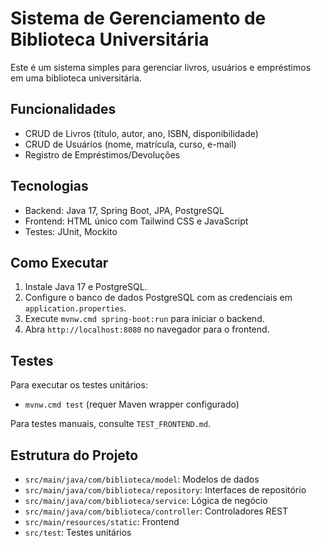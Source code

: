 # Sistema de Gerenciamento de Biblioteca Universitária

Este é um sistema simples para gerenciar livros, usuários e empréstimos em uma biblioteca universitária.

## Funcionalidades

- CRUD de Livros (título, autor, ano, ISBN, disponibilidade)
- CRUD de Usuários (nome, matrícula, curso, e-mail)
- Registro de Empréstimos/Devoluções

## Tecnologias

- Backend: Java 17, Spring Boot, JPA, PostgreSQL
- Frontend: HTML único com Tailwind CSS e JavaScript
- Testes: JUnit, Mockito

## Como Executar

1. Instale Java 17 e PostgreSQL.
2. Configure o banco de dados PostgreSQL com as credenciais em `application.properties`.
3. Execute `mvnw.cmd spring-boot:run` para iniciar o backend.
4. Abra `http://localhost:8080` no navegador para o frontend.

## Testes

Para executar os testes unitários:
- `mvnw.cmd test` (requer Maven wrapper configurado)

Para testes manuais, consulte `TEST_FRONTEND.md`.

## Estrutura do Projeto

- `src/main/java/com/biblioteca/model`: Modelos de dados
- `src/main/java/com/biblioteca/repository`: Interfaces de repositório
- `src/main/java/com/biblioteca/service`: Lógica de negócio
- `src/main/java/com/biblioteca/controller`: Controladores REST
- `src/main/resources/static`: Frontend
- `src/test`: Testes unitários
